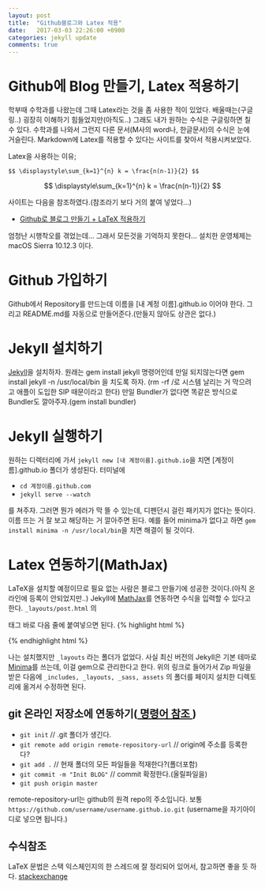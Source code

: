 ```yaml
---
layout: post
title:  "Github블로그와 Latex 적용"
date:   2017-03-03 22:26:00 +0900
categories: jekyll update
comments: true
---
```

# Github에 Blog 만들기, Latex 적용하기
학부때 수학과를 나왔는데 그때 Latex라는 것을 좀 사용한 적이 있었다. 배울때는(구글링..) 굉장히 이해하기 힘들었지만(아직도..) 그래도 내가 원하는 수식은 구글링하면 칠 수 있다. 수학과를 나와서 그런지 다른 문서(M사의 word나, 한글문서)의 수식은 눈에 거슬린다. Markdown에 Latex를 적용할 수 있다는 사이트를 찾아서 적용시켜보았다.

Latex을 사용하는 이유;

`$$ \displaystyle\sum_{k=1}^{n} k = \frac{n(n-1)}{2} $$`

$$ \displaystyle\sum_{k=1}^{n} k = \frac{n(n-1)}{2} $$


사이트는 다음을 참조하였다.(참조라기 보다 거의 붙여 넣었다...)

- [Github로 블로그 만들기 + LaTeX 적용하기][근본없는 개발자]

엄청난 시행착오를 겪었는데... 그래서 모든것을 기억하지 못한다... 설치한 운영체제는 macOS Sierra 10.12.3 이다.

# Github 가입하기
Github에서 Repository를 만드는데 이름을 [내 계정 이름].github.io 이어야 한다. 그리고 README.md를 자동으로 만들어준다.(만들지 않아도 상관은 없다.)

# Jekyll 설치하기
[Jekyll][]을 설치하자. 원래는 gem install jekyll 명령어인데 만일 되지않는다면 gem install jekyll -n /usr/local/bin 을 치도록 하자. (rm -rf /로 시스템 날리는 거 막으려고 애플이 도입한 SIP 때문이라고 한다) 만일 Bundler가 없다면 똑같은 방식으로 Bundler도 깔아주자.(gem install bundler)

# Jekyll 실행하기
원하는 디렉터리에 가서 `jekyll new [내 계정이름].github.io`을 치면 [계정이름].github.io 폴더가 생성된다.
터미널에
- `cd 계정이름.github.com`
- `jekyll serve --watch`

를 쳐주자. 그러면 뭔가 에러가 막 뜰 수 있는데, 디펜던시 걸린 패키지가 없다는 뜻이다. 이름 뜨는 거 잘 보고 해당하는 거 깔아주면 된다. 예를 들어 minima가 없다고 하면 `gem install minima -n /usr/local/bin`을 치면 해결이 될 것이다.

# Latex 연동하기(MathJax)
LaTeX을 설치할 예정이므로 필요 없는 사람은 블로그 만들기에 성공한 것이다.(아직 온라인에 등록이 안되었지만..) Jekyll에 [MathJax][]를 연동하면 수식을 입력할 수 있다고 한다. `_layouts/post.html` 의 <article> 태그 바로 다음 줄에 붙여넣으면 된다.
{% highlight html %}
<script type="text/javascript" async
  src="https://cdn.mathjax.org/mathjax/latest/MathJax.js?config=TeX-MML-AM_CHTML">
</script>
{% endhighlight html %}

나는 설치했지만 `_layouts` 라는 폴더가 없었다. 사실 최신 버전의 Jekyll은 기본 테마로 [Minima][]를 쓰는데, 이걸 gem으로 관리한다고 한다. 위의 링크로 들어가서 Zip 파일을 받은 다음에 `_includes, _layouts, _sass, assets` 의 폴더를 페이지 설치한 디렉토리에 옮겨서 수정하면 된다.

# git 온라인 저장소에 연동하기(<a href="https://rogerdudler.github.io/git-guide/index.ko.html" target="\_blank"> 명령어 참조 </a>)
- `git init`    // .git 폴더가 생긴다.
- `git remote add origin remote-repository-url`   // origin에 주소를 등록한다?
- `git add .`     // 현재 폴더의 모든 파일들을 적재한다?(폴더포함)
- `git commit -m "Init BLOG"`   // commit 확정한다.(올릴파일을)
- `git push origin master`

remote-repository-url는 github의 원격 repo의 주소입니다. 보통 ```https://github.com/username/username.github.io.git``` (username을 자기아이디로 넣으면 됩니다.)

# 수식참조
LaTeX 문법은 스택 익스체인지의 한 스레드에 잘 정리되어 있어서, 참고하면 좋을 듯 하다.
<a href="http://meta.math.stackexchange.com/questions/5020/mathjax-basic-tutorial-and-quick-reference" target="\_blank"> stackexchange </a>

[근본없는 개발자]: https://helloworldpark.github.io/jekyll/update/2016/12/18/Github-and-Latex.html
[MathJax]: http://docs.mathjax.org/en/latest/start.html
[Minima]: https://github.com/jekyll/minima
[jekyll]: https://jekyllrb.com/
